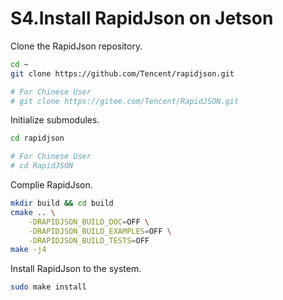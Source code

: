 # S4.Install RapidJson on Jetson

Clone the RapidJson repository.

```sh
cd ~
git clone https://github.com/Tencent/rapidjson.git

# For Chinese User
# git clone https://gitee.com/Tencent/RapidJSON.git
```

Initialize submodules.

```sh
cd rapidjson

# For Chinese User
# cd RapidJSON
```

Complie RapidJson.

```sh
mkdir build && cd build
cmake .. \
    -DRAPIDJSON_BUILD_DOC=OFF \
    -DRAPIDJSON_BUILD_EXAMPLES=OFF \
    -DRAPIDJSON_BUILD_TESTS=OFF
make -j4
```

Install RapidJson to the system.

```sh
sudo make install
```